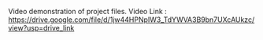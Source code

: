 Video demonstration of project files. Video Link : 
https://drive.google.com/file/d/1jw44HPNpIW3_TdYWVA3B9bn7UXcAUkzc/view?usp=drive_link
